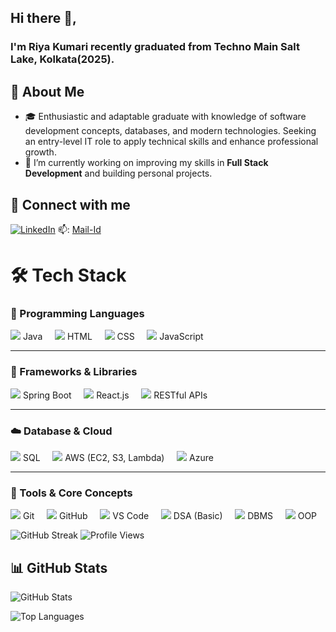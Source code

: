 ## Hi there 👋,
### I'm Riya Kumari recently graduated from Techno Main Salt Lake, Kolkata(2025).

## 🌟 About Me  
- 🎓 Enthusiastic and adaptable graduate with knowledge of software development concepts, databases, and modern technologies. Seeking an entry-level IT role to apply technical skills and      enhance professional growth.
- 🔭 I’m currently working on improving my skills in **Full Stack Development** and building personal projects.  

## 🔗 Connect with me  
[![LinkedIn](https://img.shields.io/badge/LinkedIn-blue?logo=linkedin&logoColor=white)](https://www.linkedin.com/in/riya-kumari-4b72741b2/)  📫: [Mail-Id](mailto:riyabest04@gmai.com)

# 🛠️ Tech Stack  

### 🚩 Programming Languages  
<p>
  <img src="https://img.icons8.com/color/48/java-coffee-cup-logo.png"/> Java &nbsp;&nbsp;&nbsp;
  <img src="https://img.icons8.com/color/48/html-5--v1.png"/> HTML &nbsp;&nbsp;&nbsp;
  <img src="https://img.icons8.com/color/48/css3.png"/> CSS &nbsp;&nbsp;&nbsp;
  <img src="https://img.icons8.com/color/48/javascript--v1.png"/> JavaScript  
</p>

---

### 🚀 Frameworks & Libraries  
<p>
  <img src="https://img.icons8.com/color/48/spring-logo.png"/> Spring Boot &nbsp;&nbsp;&nbsp;
  <img src="https://img.icons8.com/color/48/react-native.png"/> React.js &nbsp;&nbsp;&nbsp;
  <img src="https://img.icons8.com/fluency/48/api-settings.png"/> RESTful APIs  
</p>

---

### ☁️ Database & Cloud  
<p>
  <img src="https://img.icons8.com/ios-filled/48/sql.png"/> SQL &nbsp;&nbsp;&nbsp;
  <img src="https://img.icons8.com/color/48/amazon-web-services.png"/> AWS (EC2, S3, Lambda) &nbsp;&nbsp;&nbsp;
  <img src="https://img.icons8.com/color/48/azure-1.png"/> Azure  
</p>

---

### 🔧 Tools & Core Concepts  
<p>
  <img src="https://img.icons8.com/color/48/git.png"/> Git &nbsp;&nbsp;&nbsp;
  <img src="https://img.icons8.com/ios-glyphs/48/github.png"/> GitHub &nbsp;&nbsp;&nbsp;
  <img src="https://img.icons8.com/color/48/visual-studio-code-2019.png"/> VS Code &nbsp;&nbsp;&nbsp;
  <img src="https://img.icons8.com/color/48/data-configuration.png"/> DSA (Basic) &nbsp;&nbsp;&nbsp;
  <img src="https://img.icons8.com/color/48/database.png"/> DBMS &nbsp;&nbsp;&nbsp;
  <img src="https://img.icons8.com/ios-filled/48/artificial-intelligence.png"/> OOP  
</p>


![GitHub Streak](https://github-readme-streak-stats.herokuapp.com/?user=Riya-Kumari04&theme=radical)
![Profile Views](https://komarev.com/ghpvc/?username=Riya-Kumari04)


## 📊 GitHub Stats  
![GitHub Stats](https://github-readme-stats.vercel.app/api?username=Riya-Kumari04&show_icons=true&theme=radical)  

![Top Languages](https://github-readme-stats.vercel.app/api/top-langs/?username=Riya-Kumari04&layout=compact&theme=radical)  


